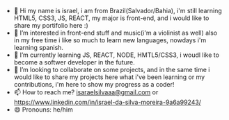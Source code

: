 - 👋 Hi my name is israel, i am from Brazil(Salvador/Bahia), i'm still learning HTML5, CSS3, JS, REACT, my major is front-end, and i would like to share my portifolio here :)
- 👀 I’m interested in front-end stuff and music(i'm a violinist as well) also in my free time i like so much to learn new languages, nowdays i'm learning spanish.
- 🌱 I’m currently learning JS, REACT, NODE, HMTL5/CSS3, i woudl like to become a softwer developer in the future.  
- 💞️ I’m looking to collaborate on some projects, and in the same time i would like to share my projects here what i've been learning or my contributions, i'm here to show my progress as a coder!
- 📫 How to reach me? isaraelsilvaaa@gmail.com or https://www.linkedin.com/in/israel-da-silva-moreira-9a6a99243/
- 😄 Pronouns: he/him


<!---
Kburial/Kburial is a ✨ special ✨ repository because its `README.md` (this file) appears on your GitHub profile.
You can click the Preview link to take a look at your changes.
--->

